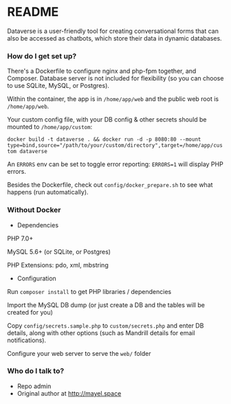 # README #

Dataverse is a user-friendly tool for creating conversational forms that can also be accessed as chatbots, which store their data in dynamic databases.


### How do I get set up? ###

There's a Dockerfile to configure nginx and php-fpm together, and Composer. Database server is not included for flexibility (so you can choose to use SQLite, MySQL, or Postgres).

Within the container, the app is in `/home/app/web` and the public web root is `/home/app/web`.

Your custom config file, with your DB config & other secrets should be mounted to `/home/app/custom`:

  `docker build -t dataverse . && docker run -d -p 8080:80 --mount type=bind,source="/path/to/your/custom/directory",target=/home/app/custom dataverse`

An `ERRORS` env can be set to toggle error reporting: `ERRORS=1` will display PHP errors.

Besides the Dockerfile, check out `config/docker_prepare.sh` to see what happens (run automatically).


### Without Docker ###

* Dependencies

PHP 7.0+

MySQL 5.6+ (or SQLite, or Postgres)

PHP Extensions: pdo, xml, mbstring

* Configuration

Run `composer install` to get PHP libraries / dependencies

Import the MySQL DB dump (or just create a DB and the tables will be created for you)

Copy `config/secrets.sample.php` to `custom/secrets.php` and enter DB details, along with other options (such as Mandrill details for email notifications).

Configure your web server to serve the `web/` folder


### Who do I talk to? ###

* Repo admin
* Original author at http://mayel.space
